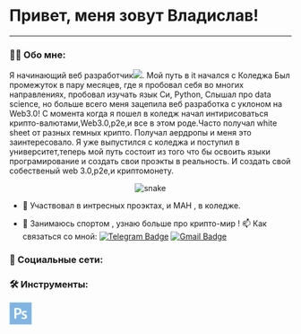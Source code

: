 # Привет, меня зовут Владислав!


---
### :man_technologist: Обо мне:


Я начинающий веб разработчик<img src="https://media.giphy.com/media/WUlplcMpOCEmTGBtBW/giphy.gif" width="30px">. Мой путь в it начался с Коледжа 
 Был промежуток в пару месяцев, где я пробовал себя во многих направлениях, пробовал изучать язык Си, Python, Слышал про  data science, но больше всего меня зацепила веб разработка с уклоном на Web3.0!
С момента когда я пошел в коледж начал интирисоваться крипто-валютами,Web3.0,p2e,и все в этом роде.Часто получал white sheet от разных гемных крипто. Получал аердропы и меня это заинтересовало.
Я уже выпустился с коледжа и поступил в университет,теперь мой путь состоит из того что бы освоить языки програмирование и создать свои проэкты в реальность. И создать  свой собественый web 3.0,p2e,и криптомонету.
<p align="center">
 <img width="600" src="assets/github-snake.svg" alt="snake"/>
</p>

- :telescope: Участвовал в интресных проэктах, и  МАН , в коледже.

- :seedling: Занимаюсь спортом , узнаю больше про крипто-мир !
:mailbox: Как связаться со мной: [![Telegram Badge](https://img.shields.io/badge/-Murchalos-blue?style=flat&logo=Telegram&logoColor=white)](https://t.me/Murchalos) 
[![Gmail Badge](https://img.shields.io/badge/-Gmail-red?style=flat&logo=Gmail&logoColor=white)](bkononenko12@gmail.com)

### 🤝 Социальные сети:
  <!-- <a href="[https://t.me/" target=](https://t.me/Murchalos)"_blank">
      <img src="https://cdn-icons-png.flaticon.com/512/2111/2111646.png" width="40" height="40" alt="telegram group" />
    </a>
 <a href="https://youtube.com/@korgut404?si=pDygid1gdCDacgDg" target="_blank">
      <img src="https://cdn-icons-png.flaticon.com/512/3670/3670147.png" width="40" height="40" alt="Youtube"/>
    </a> -->
### 🛠 Инструменты:
 <img src="https://github.com/devicons/devicon/blob/master/icons/photoshop/photoshop-plain.svg" title="photoshop" alt="photoshop" width="40" height="40"/>&nbsp;

